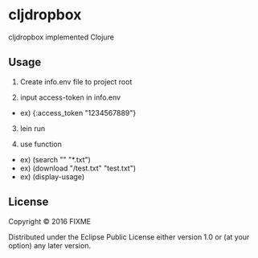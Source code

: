 # cljdropbox

cljdropbox implemented Clojure

## Usage

1. Create info.env file to project root

2. input access-token in info.env
- ex) {:access_token "1234567889"}

3. lein run

4. use function
- ex) (search "" "*.txt")
- ex) (download "/test.txt" "test.txt")
- ex) (display-usage)

## License

Copyright © 2016 FIXME

Distributed under the Eclipse Public License either version 1.0 or (at
your option) any later version.
